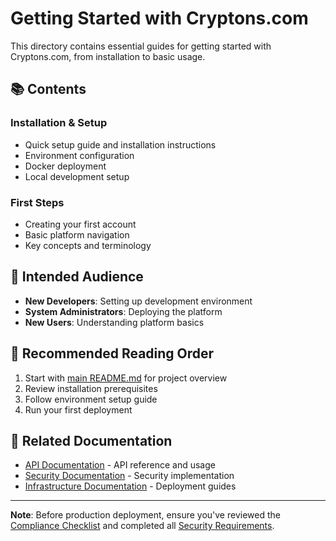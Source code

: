 # Getting Started with Cryptons.com

This directory contains essential guides for getting started with Cryptons.com, from installation to basic usage.

## 📚 Contents

### Installation & Setup
- Quick setup guide and installation instructions
- Environment configuration
- Docker deployment
- Local development setup

### First Steps
- Creating your first account
- Basic platform navigation
- Key concepts and terminology

## 🎯 Intended Audience

- **New Developers**: Setting up development environment
- **System Administrators**: Deploying the platform
- **New Users**: Understanding platform basics

## 📖 Recommended Reading Order

1. Start with [main README.md](../../README.md) for project overview
2. Review installation prerequisites
3. Follow environment setup guide
4. Run your first deployment

## 🔗 Related Documentation

- [API Documentation](../api/README.md) - API reference and usage
- [Security Documentation](../security/README.md) - Security implementation
- [Infrastructure Documentation](../infrastructure/README.md) - Deployment guides

---

**Note**: Before production deployment, ensure you've reviewed the [Compliance Checklist](../compliance/COMPLIANCE_CHECKLIST.md) and completed all [Security Requirements](../security/README.md).
